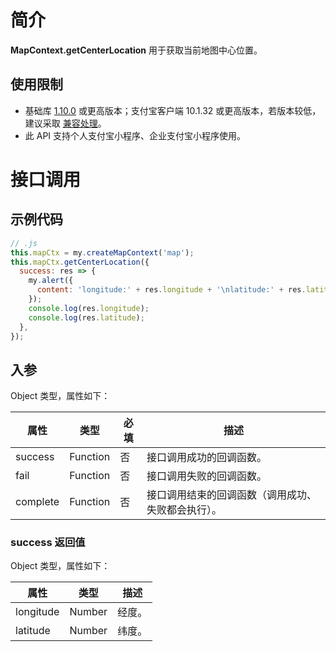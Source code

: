 # 简介

**MapContext.getCenterLocation** 用于获取当前地图中心位置。

## 使用限制

- 基础库 [1.10.0](https://opendocs.alipay.com/mini/framework/lib) 或更高版本；支付宝客户端 10.1.32 或更高版本，若版本较低，建议采取 [兼容处理](/mini/framework/compatibility)。
- 此 API 支持个人支付宝小程序、企业支付宝小程序使用。

# 接口调用

## 示例代码

```javascript
// .js
this.mapCtx = my.createMapContext('map');
this.mapCtx.getCenterLocation({
  success: res => {
    my.alert({
      content: 'longitude:' + res.longitude + '\nlatitude:' + res.latitude,
    });
    console.log(res.longitude);
    console.log(res.latitude);
  },
});
```

## 入参

Object 类型，属性如下：

| **属性** | **类型** | **必填** | **描述** |
| --- | --- | --- | --- |
| success | Function | 否 | 接口调用成功的回调函数。 |
| fail | Function | 否 | 接口调用失败的回调函数。 |
| complete | Function | 否 | 接口调用结束的回调函数（调用成功、失败都会执行）。 |

### success 返回值

Object 类型，属性如下：

| **属性**  | **类型** | **描述** |
| --------- | -------- | -------- |
| longitude | Number   | 经度。   |
| latitude  | Number   | 纬度。   |
